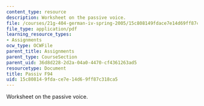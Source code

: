 ```yaml
---
content_type: resource
description: Worksheet on the passive voice.
file: /courses/21g-404-german-iv-spring-2005/15c808149fdace7e14d69ff87c318ca5_MIT21G_404S05_passiv.pdf
file_type: application/pdf
learning_resource_types:
- Assignments
ocw_type: OCWFile
parent_title: Assignments
parent_type: CourseSection
parent_uid: 36d8d228-2d2a-04a0-4470-cf4361263ad5
resourcetype: Document
title: Passiv F94
uid: 15c80814-9fda-ce7e-14d6-9ff87c318ca5
---
```

Worksheet on the passive voice.

